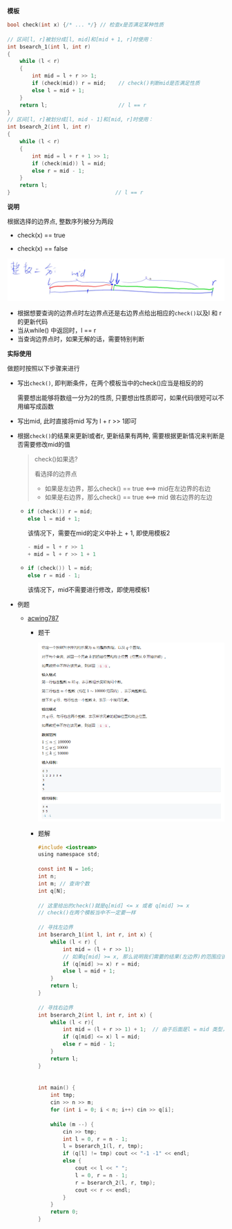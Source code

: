 **模板**

```c
bool check(int x) {/* ... */} // 检查x是否满足某种性质

// 区间[l, r]被划分成[l, mid]和[mid + 1, r]时使用：
int bsearch_1(int l, int r)
{
    while (l < r)
    {
        int mid = l + r >> 1;
        if (check(mid)) r = mid;    // check()判断mid是否满足性质
        else l = mid + 1;
    }
    return l;                       // l == r
}
// 区间[l, r]被划分成[l, mid - 1]和[mid, r]时使用：
int bsearch_2(int l, int r)
{
    while (l < r)
    {
        int mid = l + r + 1 >> 1;
        if (check(mid)) l = mid;
        else r = mid - 1;
    }
    return l;
}                                  // l == r
```



**说明**

根据选择的边界点, 整数序列被分为两段

- check(x) == true

- check(x) == false

![image-20220407110459018](https://raw.githubusercontent.com/liver0377/images/main/img/image-20220407110459018.png)

- 根据想要查询的边界点时左边界点还是右边界点给出相应的`check()`以及l 和 r的更新代码
- 当从while() 中返回时，l == r
- 当查询边界点时，如果无解的话，需要特别判断



**实际使用**

做题时按照以下步骤来进行

- 写出`check()`, 即判断条件，在两个模板当中的check()应当是相反的的

  需要想出能够将数组一分为2的性质,  只要想出性质即可，如果代码很短可以不用编写成函数

- 写出mid, 此时直接将mid 写为 l + r >> 1即可

- 根据`check()`的结果来更新l或者r, 更新结果有两种, 需要根据更新情况来判断是否需要修改mid的值

  > check()如果选?
  >
  > 看选择的边界点
  >
  > - 如果是左边界，那么check() == true <==> mid在左边界的右边
  > - 如果是右边界，那么check() == true <==> mid 做右边界的左边

  - ```c
    if (check()) r = mid;
    else l = mid + 1;
    ```

    该情况下，需要在mid的定义中补上 + 1, 即使用模板2

    ```c
    - mid = l + r >> 1
    + mid = l + r >> 1 + 1
    ```

  - ```c
    if (check()) l = mid;
    else r = mid - 1;
    ```

    该情况下，mid不需要进行修改，即使用模板1

- 例题

  - [acwing787](https://www.acwing.com/problem/content/789/)

    - 题干

      ![image-20220407112012136](https://raw.githubusercontent.com/liver0377/images/main/img/image-20220407112012136.png)

    - 题解

      ```c
      #include <iostream>
      using namespace std;
      
      const int N = 1e6;
      int n;
      int m; // 查询个数
      int q[N];
      
      // 这里给出的check()就是q[mid] <= x 或者 q[mid] >= x
      // check()在两个模板当中不一定要一样
      
      // 寻找左边界
      int bserarch_1(int l, int r, int x) {
          while (l < r) {
              int mid = (l + r >> 1);  
              // 如果q[mid] >= x, 那么说明我们需要的结果(左边界)的范围应该是[l, mid]
              if (q[mid] >= x) r = mid;  
              else l = mid + 1;
          }
          return l;
      }
      
      // 寻找右边界
      int bserarch_2(int l, int r, int x) {
          while (l < r){
              int mid = (l + r >> 1) + 1;  // 由于后面是l = mid 类型，因此这里需要 + 1
              if (q[mid] <= x) l = mid;
              else r = mid - 1;
          }
          return l;
      }
      
      
      int main() {
          int tmp;
          cin >> n >> m;
          for (int i = 0; i < n; i++) cin >> q[i];
          
          while (m --) {
              cin >> tmp;
              int l = 0, r = n - 1;
              l = bserarch_1(l, r, tmp);
              if (q[l] != tmp) cout << "-1 -1" << endl;
              else {
                  cout << l << " ";
                  l = 0, r = n - 1;
                  r = bserarch_2(l, r, tmp);
                  cout << r << endl;
              }
          }
          return 0;
      }
      ```

      


